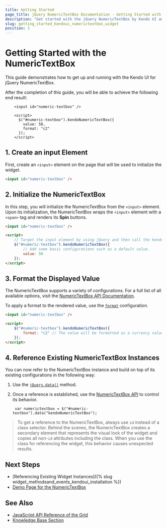 ```yaml
---
title: Getting Started
page_title: jQuery NumericTextBox Documentation - Getting Started with the NumericTextBox
description: "Get started with the jQuery NumericTextBox by Kendo UI and learn how to create, initialize, and enable the widget."
slug: getting_started_kendoui_numerictextbox_widget
position: 1
---
```


# Getting Started with the NumericTextBox

This guide demonstrates how to get up and running with the Kendo UI for jQuery NumericTextBox.

After the completion of this guide, you will be able to achieve the following end result:

```dojo
    <input id="numeric-textbox" />

    <script>
      $("#numeric-textbox").kendoNumericTextBox({
        value: 50,
        format: "c2"
      });
    </script>
```

## 1. Create an input Element

First, create an `<input>` element on the page that will be used to initialize the widget.

```html
<input id="numeric-textbox" />
```

## 2. Initialize the NumericTextBox 

In this step, you will initialize the NumericTextBox from the `<input>` element. Upon its initialization, the NumericTextBox wraps the `<input>` element with a `<span>` tag and renders its **Spin** buttons.

```html
<input id="numeric-textbox" />

<script>
    // Target the input element by using jQuery and then call the kendoNumericTextBox() method.
    $("#numeric-textbox").kendoNumericTextBox({
        // Add some basic configurations such as a default value.
        value: 50
    });
</script>
```

## 3. Format the Displayed Value

The NumericTextBox supports a variety of configurations. For a full list of all available options, visit the [NumericTextBox API Documentation](/api/javascript/ui/numerictextbox).

To apply a format to the rendered value, use the [`format`](/api/javascript/ui/numerictextbox/configuration/format) configuration.

```html
<input id="numeric-textbox" />

<script>
    $("#numeric-textbox").kendoNumericTextBox({
        format: "c2" // The value will be formatted as a currency value with two decimal symbols.
    });
</script>
```

## 4. Reference Existing NumericTextBox Instances

You can now refer to the NumericTextBox instance and build on top of its existing configurations in the following way:

1. Use the [`jQuery.data()`](https://api.jquery.com/jQuery.data/) method.
1. Once a reference is established, use the [NumericTextBox API](/api/javascript/ui/numerictextbox) to control its behavior.

        var numerictextbox = $("#numeric-textbox").data("kendoNumericTextBox");

> To get a reference to the NumericTextBox, always use `id` instead of a class selector. Behind the scenes, the NumericTextBox creates a secondary element that represents the visual look of the widget and copies all non-`id` attributes including the class. When you use the class for referencing the widget, this behavior causes unexpected results.

## Next Steps 

* [Referencing Existing Widget Instances]({% slug widget_methodsand_events_kendoui_installation %}) 
* [Demo Page for the NumericTextBox](https://demos.telerik.com/kendo-ui/numerictextbox/index)

## See Also 

* [JavaScript API Reference of the Grid](/api/javascript/ui/numerictextbox)
* [Knowledge Base Section](/knowledge-base)

<script>
  window.onload = function() {
    document.getElementsByClassName("btn-run")[0].click();
  }
</script>